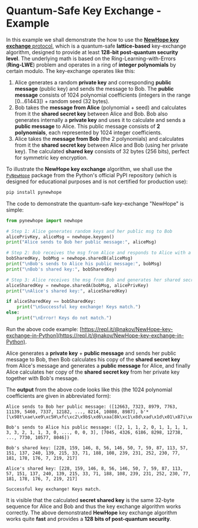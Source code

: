 # Quantum-Safe Key Exchange - Example

In this example we shall demonstrate the how to use the [**NewHope key exchange** protocol](https://newhopecrypto.org), which is a quantum-safe **lattice-based** key-exchange algorithm, designed to provide at least **128-bit post-quantum security level**. The underlying math is based on the Ring-Learning-with-Errors (**Ring-LWE**) problem and operates in a ring of **integer polynomials** by certain modulo. The key-exchange operates like this:

1. Alice generates a random **private key** and corresponding **public message** (public key) and sends the message to Bob. The **public message** consists of 1024 polynomial coefficients (integers in the range \[0...61443]) + random seed (32 bytes).
2. Bob takes the **message from Alice** (polynomial + seed) and calculates from it the **shared secret key** between Alice and Bob. Bob also generates internally a **private key** and uses it to calculate and sends a **public message** to Alice. This public message consists of **2 polynomials**, each represented by 1024 integer coefficients.
3. Alice takes the **message from Bob** (the 2 polynomials) and calculates from it the **shared secret key** between Alice and Bob (using her private key). The calculated **shared key** consists of 32 bytes (256 bits), perfect for symmetric key encryption.

To illustrate the **NewHope key exchange** algorithm, we shall use the [`PyNewHope`](https://github.com/nakov/PyNewHope) package from the Python's official PyPI repository (which is designed for educational purposes and is not certified for production use):

```python
pip install pynewhope
```

The code to demonstrate the quantum-safe key-exchange "NewHope" is simple:

```python
from pynewhope import newhope

# Step 1: Alice generates random keys and her public msg to Bob
alicePrivKey, aliceMsg = newhope.keygen()
print("Alice sends to Bob her public message:", aliceMsg)

# Step 2: Bob receives the msg from Alice and responds to Alice with a msg
bobSharedKey, bobMsg = newhope.sharedB(aliceMsg)
print("\nBob's sends to Alice his public message:", bobMsg)
print("\nBob's shared key:", bobSharedKey)

# Step 3: Alice receives the msg from Bob and generates her shared secret
aliceSharedKey = newhope.sharedA(bobMsg, alicePrivKey)
print("\nAlice's shared key:", aliceSharedKey)

if aliceSharedKey == bobSharedKey:
    print("\nSuccessful key exchange! Keys match.")
else:
    print("\nError! Keys do not match.")
```

Run the above code example: [https://repl.it/@nakov/NewHope-key-exchange-in-Python](https://repl.it/@nakov/NewHope-key-exchange-in-Python).

Alice generates a **private key** + **public message** and sends her public message to Bob, then Bob calculates his copy of the **shared secret key** from Alice's message and generates a **public message** for Alice, and finally Alice calculates her copy of the **shared secret key** from her private key together with Bob's message.

The **output** from the above code looks like this (the 1024 polynomial coefficients are given in abbreviated form):

```
Alice sends to Bob her public message: ([12663, 7323, 8979, 7763, 11139, 5460, 7337, 12182, ..., 8214, 10808, 8987], b'*[\x98t\xae\xe9\xc5H\xfc\xc2\x9b$\xd6\xaa[8k\xc1\x8d\xad\x1d\x01\x87i\xed\x03\x06\xe1k2\xa7N')

Bob's sends to Alice his public message: ([2, 1, 1, 2, 0, 1, 1, 1, 1, 3, 3, 2, 1, 1, 3, 0, ..., 0, 0, 3], [7045, 4326, 6186, 8298, 12738, ..., 7730, 10577, 8046])

Bob's shared key: [228, 159, 146, 8, 56, 146, 50, 7, 59, 87, 113, 57, 151, 137, 240, 139, 215, 33, 71, 188, 108, 239, 231, 252, 230, 77, 181, 178, 176, 7, 219, 217]

Alice's shared key: [228, 159, 146, 8, 56, 146, 50, 7, 59, 87, 113, 57, 151, 137, 240, 139, 215, 33, 71, 188, 108, 239, 231, 252, 230, 77, 181, 178, 176, 7, 219, 217]

Successful key exchange! Keys match.
```

It is visible that the calculated **secret shared key** is the same 32-byte sequence for Alice and Bob and thus the key exchange algorithm works correctly. The above demonstrated **HewHope** key exchange algorithm works quite **fast** and provides a **128 bits of post-quantum security**.
